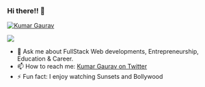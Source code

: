 ### Hi there!! 👋

<a href="#">
<p align="left"><img src="https://komarev.com/ghpvc/?username=ikmrgrv&label=Profile%20views&color=0e75b6&style=flat" alt="Kumar Gaurav" /></p>
</a>

<a href="https://visitcount.itsvg.in">
  <img src="https://visitcount.itsvg.in/api?id=kumargaurav&label=Stalked%20-%20&color=1&icon=7&pretty=true" />
</a>

- 💬 Ask me about FullStack Web developments, Entrepreneurship, Education & Career.
- 📫 How to reach me: [Kumar Gaurav on Twitter](https://twitter.com/ikmrgrv)
- ⚡ Fun fact: I enjoy watching Sunsets and Bollywood

<!--
Here are some ideas to get you started:

- 🔭 I’m currently working on ...
- 🌱 I’m currently learning ...
- 👯 I’m looking to collaborate on ...
- 🤔 I’m looking for help with ...
- 💬 Ask me about ...
- 📫 How to reach me: ...
- 😄 Pronouns: ...
- ⚡ Fun fact: ...
-->
